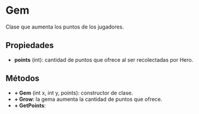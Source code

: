 # Gem

Clase que aumenta los puntos de los jugadores.

## Propiedades

- **points** (int): cantidad de puntos que ofrece al ser recolectadas por Hero.

## Métodos

- **+ Gem** (int x, int y, points): constructor de clase.
- **+ Grow**: la gema aumenta la cantidad de puntos que ofrece.
- **+ GetPoints**:
